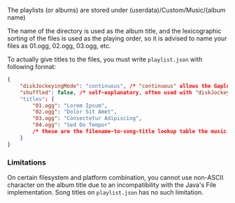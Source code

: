 The playlists (or albums) are stored under (userdata)/Custom/Music/(album name)

The name of the directory is used as the album title, and the lexicographic sorting of the files is used
as the playing order, so it is advised to name your files as 01.ogg, 02.ogg, 03.ogg, etc.

To actually give titles to the files, you must write `playlist.json` with following format:

```json
{
    "diskJockeyingMode": "continuous", /* "continuous" allows the Gapless Playback, "intermittent" will put random length of pause (in a range of 30 to 60 seconds) between tracks */
    "shuffled": false, /* self-explanatory, often used with "diskJockeyingMode": "intermittent" */
    "titles": {
        "01.ogg": "Lorem Ipsum",
        "02.ogg": "Dolor Sit Amet",
        "03.ogg": "Consectetur Adipiscing",
        "04.ogg": "Sed Do Tempor"
        /* these are the filename-to-song-title lookup table the music player actually looks for */
    }
}
```


### Limitations

On certain filesystem and platform combination, you cannot use non-ASCII character on the album title
due to an incompatibility with the Java's File implementation. Song titles on `playlist.json` has no
such limitation.